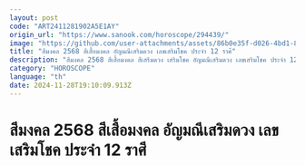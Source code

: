 ```yaml
---
layout: post
code: "ART2411281902A5E1AY"
origin_url: "https://www.sanook.com/horoscope/294439/"
image: "https://github.com/user-attachments/assets/86b0e35f-d026-4bd1-8f26-8c8a2855f78c"
title: "สีมงคล 2568 สีเสื้อมงคล อัญมณีเสริมดวง เลขเสริมโชค ประจำ 12 ราศี"
description: "สีมงคล 2568 สีเสื้อมงคล สีเสริมดวง เสริมโชค อัญมณีเสริมดวง เลขเสริมโชค ประจำ 12 ราศี แนะนำการเลือกใช้สีมงคล 2568"
category: "HOROSCOPE"
language: "th"
date: 2024-11-28T19:10:09.913Z
---
```


# สีมงคล 2568 สีเสื้อมงคล อัญมณีเสริมดวง เลขเสริมโชค ประจำ 12 ราศี